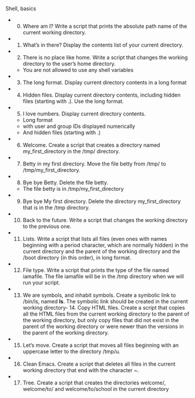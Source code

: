 Shell, basics

- 0. Where am I? Write a script that prints the absolute path name of the current working directory.
- 1. What’s in there? Display the contents list of your current directory.
- 2. There is no place like home. Write a script that changes the working directory to the user’s home directory.
	- You are not allowed to use any shell variables
- 3. The long format. Display current directory contents in a long format
- 4. Hidden files. Display current directory contents, including hidden files (starting with .). Use the long format.
- 5. I love numbers. Display current directory contents.
	- Long format
	- with user and group IDs displayed numerically
	- And hidden files (starting with .)
- 6. Welcome. Create a script that creates a directory named my_first_directory in the /tmp/ directory.
- 7. Betty in my first directory. Move the file betty from /tmp/ to /tmp/my_first_directory.
- 8. Bye bye Betty. Delete the file betty.
	- The file betty is in /tmp/my_first_directory
- 9. Bye bye My first directory. Delete the directory my_first_directory that is in the /tmp directory.
- 10. Back to the future. Write a script that changes the working directory to the previous one.
- 11. Lists. Write a script that lists all files (even ones with names beginning with a period character, which are normally hidden) in the current directory and the parent of the working directory and the /boot directory (in this order), in long format. 
- 12. File type. Write a script that prints the type of the file named iamafile. The file iamafile will be in the /tmp directory when we will run your script.
- 13. We are symbols, and inhabit symbols. Create a symbolic link to /bin/ls, named __ls__. The symbolic link should be created in the current working directory- 14. Copy HTML files. Create a script that copies all the HTML files from the current working directory to the parent of the working directory, but only copy files that did not exist in the parent of the working directory or were newer than the versions in the parent of the working directory.
- 15. Let’s move. Create a script that moves all files beginning with an uppercase letter to the directory /tmp/u.
- 16. Clean Emacs. Create a script that deletes all files in the current working directory that end with the character ~.
- 17. Tree. Create a script that creates the directories welcome/, welcome/to/ and welcome/to/school in the current directory
